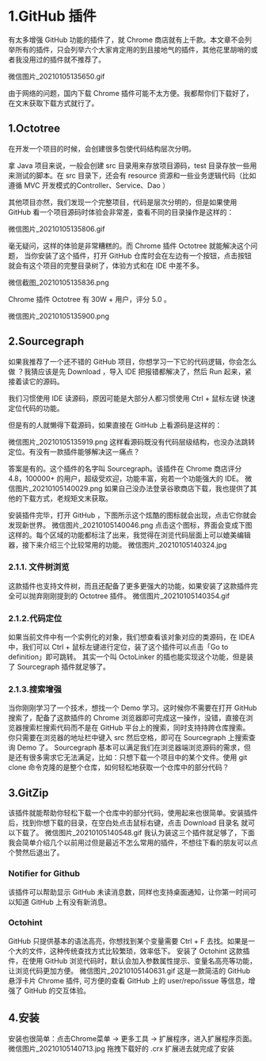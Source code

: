 # 1.GitHub 插件

有太多增强 GitHub 功能的插件了，就 Chrome 商店就有上千款。本文章不会列举所有的插件，只会列举六个大家肯定用的到且接地气的插件，其他花里胡哨的或者我没用过的插件就不推荐了。

微信图片_20210105135650.gif

由于网络的问题，国内下载 Chrome 插件可能不太方便。我都帮你们下载好了，在文末获取下载方式就行了。

## 1.Octotree

在开发一个项目的时候，会创建很多包使代码结构层次分明。

拿 Java 项目来说，一般会创建 src 目录用来存放项目源码，test 目录存放一些用来测试的脚本。在 src 目录下，还会有 resource 资源和一些业务逻辑代码（比如遵循 MVC 开发模式的Controller、Service、Dao ）

其他项目亦然，我们发现一个完整项目，代码是层次分明的，但是如果使用 GitHub 看一个项目源码时体验会非常差，查看不同的目录操作是这样的：

微信图片_20210105135806.gif

毫无疑问，这样的体验是非常糟糕的。而 Chrome 插件 Octotree 就能解决这个问题， 当你安装了这个插件，打开 GitHub 仓库时会在左边有一个按钮，点击按钮就会有这个项目的完整目录树了，体验方式和在 IDE 中差不多。

微信截图_20210105135836.png

Chrome 插件 Octotree 有 30W + 用户，评分 5.0 。

微信图片_20210105135900.png

## 2.Sourcegraph  
如果我推荐了一个还不错的 GitHub 项目，你想学习一下它的代码逻辑，你会怎么做 ？我猜应该是先 Download ，导入 IDE 把报错都解决了，然后 Run 起来，紧接着读它的源码。

我们习惯使用 IDE 读源码，原因可能是大部分人都习惯使用 Ctrl + 鼠标左键 快速定位代码的功能。

但是有的人就懒得下载源码，如果直接在 GitHub 上看源码是这样的：

微信图片_20210105135919.png
这样看源码既没有代码层级结构，也没办法跳转定位。有没有一款插件能够解决这一痛点？

答案是有的。这个插件的名字叫 Sourcegraph。该插件在 Chrome 商店评分 4.8，100000+ 的用户，超级受欢迎，功能丰富，宛若一个功能强大的 IDE。
微信图片_20210105140029.png
如果自己没办法登录谷歌商店下载，我也提供了其他的下载方式，老规矩文末获取。

安装插件完毕，打开 GitHub ，下图所示这个炫酷的图标就会出现，点击它你就会发现新世界。
微信图片_20210105140046.png
点击这个图标，界面会变成下图这样的。每个区域的功能都标注了出来，我觉得在浏览代码层面上可以媲美编辑器，接下来介绍三个比较常用的功能。
微信图片_20210105140324.jpg
### 2.1.1. 文件树浏览
这款插件也支持文件树，而且还配备了更多更强大的功能，如果安装了这款插件完全可以抛弃刚刚提到的 Octotree 插件。
微信图片_20210105140354.gif
### 2.1.2.代码定位
如果当前文件中有一个实例化的对象，我们想查看该对象对应的类源码，在 IDEA 中，我们可以 Ctrl + 鼠标左键进行定位，装了这个插件可以点击「Go to definition」即可跳转。
其实一个叫 OctoLinker 的插也能实现这个功能，但是装了 Sourcegraph 插件就足够了。

### 2.1.3.搜索增强
当你刚刚学习了一个技术，想找一个 Demo 学习。这时候你不需要在打开 GitHub 搜索了，配备了这款插件的 Chrome 浏览器即可完成这一操作，没错，直接在浏览器搜索栏搜索代码而不是在 GitHub 平台上的搜索，同时支持持跨仓库搜索。
你只需要在浏览器的地址栏中键入 src 然后空格，即可在 Sourcegraph 上搜索查询 Demo 了。
Sourcegraph 基本可以满足我们在浏览器端浏览源码的需求，但是还有很多需求它无法满足，比如：只想下载一个项目中的某个文件。使用 git clone 命令克隆的是整个仓库，如何轻松地获取一个仓库中的部分代码？
## 3.GitZip
该插件就能帮助你轻松下载一个仓库中的部分代码，使用起来也很简单。安装插件后，找到你想下载的目录，在空白处点击鼠标右键，点击 Download 目录名 就可以下载了。
微信图片_20210105140548.gif
我认为装这三个插件就足够了，下面我会简单介绍几个以前用过但是最近不怎么常用的插件，不想往下看的朋友可以点个赞然后退出了。
### Notifier for Github

该插件可以帮助显示 GitHub 未读消息数，同样也支持桌面通知，让你第一时间可以知道 GitHub 上有没有新消息。
### Octohint
GitHub 只提供基本的语法高亮，你想找到某个变量需要 Ctrl + F 去找。如果是一个大的文件，这种传统查找方式比较繁琐，效率低下。
安装了 Octohint 这款插件，在使用 GitHub 浏览代码时，默认会加入参数属性提示、变量名高亮等功能，让浏览代码更加方便。
微信图片_20210105140631.gif
这是一款简洁的 GitHub 悬浮卡片 Chrome 插件, 可方便的查看 GitHub 上的 user/repo/issue 等信息，增强了 GitHub 的交互体验。

## 4.安装
安装也很简单：点击Chrome菜单 → 更多工具 → 扩展程序，进入扩展程序页面。
微信图片_20210105140713.jpg
拖拽下载好的 .crx 扩展进去就完成了安装
